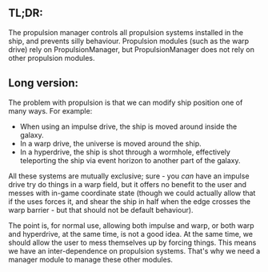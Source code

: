 ## TL;DR:

The propulsion manager controls all propulsion systems installed in the ship,
and prevents silly behaviour. Propulsion modules (such as the warp drive) rely
on PropulsionManager, but PropulsionManager does not rely on other propulsion
modules.

## Long version:
The problem with propulsion is that we can modify ship position one of many
ways. For example:
* When using an impulse drive, the ship is moved around inside the galaxy.
* In a warp drive, the universe is moved around the ship.
* In a hyperdrive, the ship is shot through a wormhole, effectively
teleporting the ship via event horizon to another part of the galaxy.

All these systems are mutually exclusive; sure - you *can* have an impulse
drive try do things in a warp field, but it offers no benefit to the user and
messes with in-game coordinate state (though we could actually allow that if
the uses forces it, and shear the ship in half when the edge crosses the warp
barrier - but that should not be default behaviour).

The point is, for normal use, allowing both impulse and warp, or both warp and
hyperdrive, at the same time, is not a good idea. At the same time, we should
allow the user to mess themselves up by forcing things. This means we have an
inter-dependence on propulsion systems. That's why we need a manager module to
manage these other modules.
